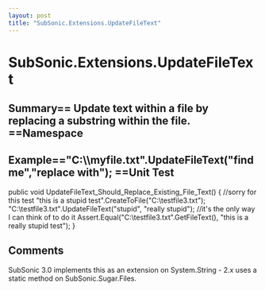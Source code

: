 ```yaml
---
layout: post
title: "SubSonic.Extensions.UpdateFileText"
---
```


# SubSonic.Extensions.UpdateFileText



<h2>Summary== Update text within a file by replacing a substring within the file.  ==Namespace</h2>

 
  

<h2>Example=="C:\\myfile.txt".UpdateFileText("find me","replace with");  ==Unit Test</h2>

 
public void UpdateFileText_Should_Replace_Existing_File_Text() {     //sorry for this test     "this is a stupid test".CreateToFile("C:\\testfile3.txt");      "C:\\testfile3.txt".UpdateFileText("stupid", "really stupid");          //it's the only way I can think of to do it     Assert.Equal("C:\\testfile3.txt".GetFileText(), "this is a really stupid test"); }  

<h2>Comments</h2>

 SubSonic 3.0 implements this as an extension on System.String - 2.x uses a static method on SubSonic.Sugar.Files.
